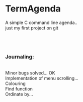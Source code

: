 # TermAgenda


A simple C command line agenda..</br>
just my first project on git
</br></br></br></br>

<h3>Journaling:</h6></br>
Minor bugs solved... OK</br>
Implementation of menu scrolling...</br>
Colouring</br>
Find function</br>
Ordinate by...</br>
